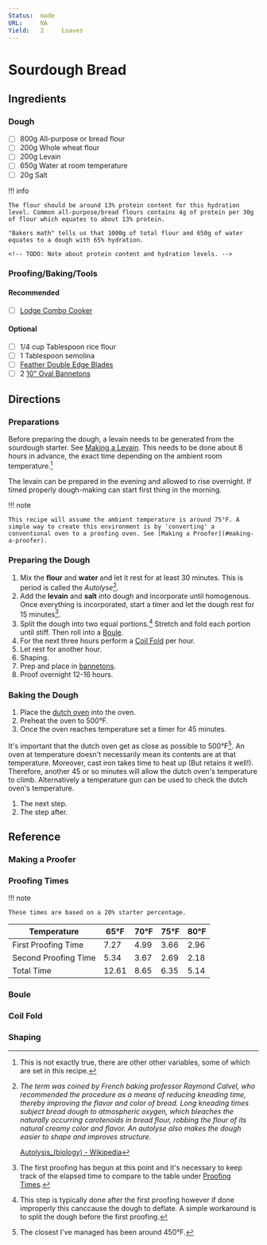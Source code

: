```yaml
---
Status:  made
URL:     NA
Yield:   2     Loaves
---
```


# Sourdough Bread

## Ingredients

### Dough

- [ ] 800g All-purpose or bread flour
- [ ] 200g Whole wheat flour
- [ ] 200g Levain
- [ ] 650g Water at room temperature
- [ ] 20g Salt

!!! info

    The flour should be around 13% protein content for this hydration level. Common all-purpose/bread flours contains 4g of protein per 30g of flour which equates to about 13% protein.

    "Bakers math" tells us that 1000g of total flour and 650g of water equates to a dough with 65% hydration.

    <!-- TODO: Note about protein content and hydration levels. -->

### Proofing/Baking/Tools

#### Recommended

- [ ] [Lodge Combo Cooker](https://www.amazon.com/dp/B0009JKG9M)

#### Optional

- [ ] 1/4 cup Tablespoon rice flour
- [ ] 1 Tablespoon semolina
- [ ] [Feather Double Edge Blades](https://www.amazon.com/dp/B00AGG3MRG)
- [ ] 2 [10" Oval Bannetons](https://www.amazon.com/dp/B01MUG8QFJ)

## Directions

### Preparations

Before preparing the dough, a levain needs to be generated from the sourdough starter. See [Making a Levain](./../sourdough-starter/recipe.md#making-a-levain). This needs to be done about 8 hours in advance, the exact time depending on the ambient room temperature.[^1]

The levain can be prepared in the evening and allowed to rise overnight. If timed properly dough-making can start first thing in the morning.

!!! note

    This recipe will assume the ambient temperature is around 75°F. A simple way to create this environment is by 'converting' a conventional oven to a proofing oven. See [Making a Proofer](#making-a-proofer).   

[^1]: This is not exactly true, there are other other variables, some of which are set in this recipe.

### Preparing the Dough

1. Mix the **flour** and **water** and let it rest for at least 30 minutes. This is period is called the *Autolyse*[^autolyse].
2. Add the **levain** and **salt** into dough and incorporate until homogenous. Once everything is incorporated, start a timer and let the dough rest for 15 minutes[^timer].
3. Split the dough into two equal portions.[^pre-shaping] Stretch and fold each portion until stiff. Then roll into a [Boule](#boule).
4. For the next three hours perform a [Coil Fold](#coil-fold) per hour.
5. Let rest for another hour.
6. Shaping.
7. Prep and place in [bannetons](#tools).
8. Proof overnight 12-16 hours.

[^autolyse]:
    *The term was coined by French baking professor Raymond Calvel, who recommended the procedure as a means of reducing kneading time, thereby improving the flavor and color of bread. Long kneading times subject bread dough to atmospheric oxygen, which bleaches the naturally occurring carotenoids in bread flour, robbing the flour of its natural creamy color and flavor. An autolyse also makes the dough easier to shape and improves structure.*

    [Autolysis_\(biology\) - Wikipedia](https://en.wikipedia.org/wiki/Autolysis_(biology)#Use)

[^timer]: The first proofing has begun at this point and it's necessary to keep track of the elapsed time to compare to the table under [Proofing Times](#proofing-times).

[^pre-shaping]: This step is typically done after the first proofing however if done improperly this canccause the dough to deflate. A simple workaround is to split the dough before the first proofing.

### Baking the Dough

1. Place the [dutch oven](#tools) into the oven.
2. Preheat the oven to 500°F.
3. Once the oven reaches temperature set a timer for 45 minutes.

It's important that the dutch oven get as close as possible to 500°F[^2]. An oven at temperature doesn't necessarily mean its contents are at that temperature. Moreover, cast iron takes time to heat up (But retains it well!). Therefore, another 45 or so minutes will allow the dutch oven's temperature to climb. Alternatively a temperature gun can be used to check the dutch oven's temperature.

1. The next step.
2. The step after.

[^2]: The closest I've managed has been around 450°F.

## Reference

### Making a Proofer

### Proofing Times

!!! note

    These times are based on a 20% starter percentage. 

|  Temperature         | 65°F  | 70°F | 75°F | 80°F |
| -------------------- | ----- | ---- | ---- | ---- |
| First Proofing Time  | 7.27  | 4.99 | 3.66 | 2.96 |
| Second Proofing Time | 5.34  | 3.67 | 2.69 | 2.18 |
| Total Time           | 12.61 | 8.65 | 6.35 | 5.14 |

### Boule

### Coil Fold

### Shaping
